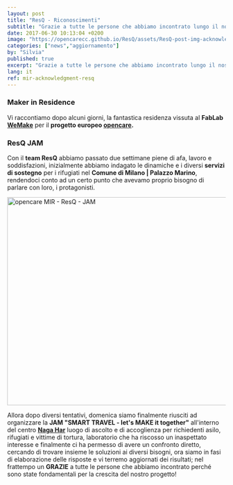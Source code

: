 ```yaml
---
layout: post
title: "ResQ - Riconoscimenti"
subtitle: "Grazie a tutte le persone che abbiamo incontrato lungo il nostro percorso, sono state fondamentali per la nostra crescita"
date: 2017-06-30 10:13:04 +0200
image: "https://opencarecc.github.io/ResQ/assets/ResQ-post-img-acknowledgements.jpg"
categories: ["news","aggiornamento"]
by: "Silvia"
published: true
excerpt: "Grazie a tutte le persone che abbiamo incontrato lungo il nostro percorso, sono state fondamentali per la nostra crescita"
lang: it
ref: mir-acknowledgment-resq
---
```


### Maker in Residence
Vi raccontiamo dopo alcuni giorni, la fantastica residenza vissuta al <b>FabLab [WeMake](wemake.cc)</b> per il <b>progetto europeo [opencare](opencare.cc).</b>


### ResQ JAM
Con il <b>team ResQ</b> abbiamo passato due settimane piene di afa, lavoro e soddisfazioni, inizialmente abbiamo indagato le dinamiche e i diversi <b>servizi di sostegno</b> per i rifugiati nel <b>Comune di Milano | Palazzo Marino</b>, rendendoci conto ad un certo punto che avevamo proprio bisogno di parlare con loro, i protagonisti.

<a data-flickr-embed="true"  href="https://www.flickr.com/photos/wemake_cc/albums/72157687834993046" title="opencare MIR - ResQ - JAM"><img src="https://farm5.staticflickr.com/4434/35898149664_fd6ea0b242_z.jpg" width="640" height="480" alt="opencare MIR - ResQ - JAM"></a><script async src="//embedr.flickr.com/assets/client-code.js" charset="utf-8"></script>

Allora dopo diversi tentativi, domenica siamo finalmente riusciti ad organizzare la <b>JAM "SMART TRAVEL - let's MAKE it together"</b> all'interno del centro <b>[Naga Har](http://www.naga.it/index.php/centro-har.html)</b>
luogo di ascolto e di accoglienza per richiedenti asilo, rifugiati e vittime di tortura, laboratorio che ha riscosso un inaspettato interesse e finalmente ci ha permesso di avere un confronto diretto, cercando di trovare insieme le soluzioni ai diversi bisogni, ora siamo in fasi di elaborazione delle risposte e vi terremo aggiornati dei risultati; nel frattempo un <b>GRAZIE</b> a tutte le persone che abbiamo incontrato perché sono state fondamentali per la crescita del nostro progetto!

